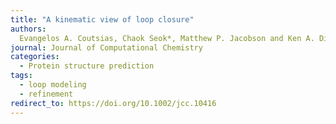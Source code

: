```yaml
---
title: "A kinematic view of loop closure"
authors:
  Evangelos A. Coutsias, Chaok Seok*, Matthew P. Jacobson and Ken A. Dill
journal: Journal of Computational Chemistry
categories:
  - Protein structure prediction
tags:
  - loop modeling
  - refinement
redirect_to: https://doi.org/10.1002/jcc.10416
---
```

